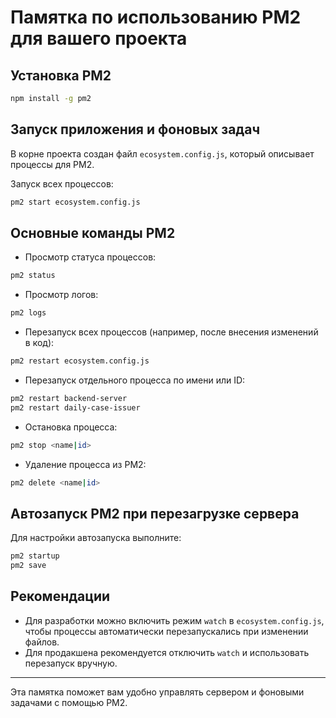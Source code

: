 # Памятка по использованию PM2 для вашего проекта

## Установка PM2

```bash
npm install -g pm2
```

## Запуск приложения и фоновых задач

В корне проекта создан файл `ecosystem.config.js`, который описывает процессы для PM2.

Запуск всех процессов:

```bash
pm2 start ecosystem.config.js
```

## Основные команды PM2

- Просмотр статуса процессов:

```bash
pm2 status
```

- Просмотр логов:

```bash
pm2 logs
```

- Перезапуск всех процессов (например, после внесения изменений в код):

```bash
pm2 restart ecosystem.config.js
```

- Перезапуск отдельного процесса по имени или ID:

```bash
pm2 restart backend-server
pm2 restart daily-case-issuer
```

- Остановка процесса:

```bash
pm2 stop <name|id>
```

- Удаление процесса из PM2:

```bash
pm2 delete <name|id>
```

## Автозапуск PM2 при перезагрузке сервера

Для настройки автозапуска выполните:

```bash
pm2 startup
pm2 save
```

## Рекомендации

- Для разработки можно включить режим `watch` в `ecosystem.config.js`, чтобы процессы автоматически перезапускались при изменении файлов.
- Для продакшена рекомендуется отключить `watch` и использовать перезапуск вручную.

---

Эта памятка поможет вам удобно управлять сервером и фоновыми задачами с помощью PM2.
